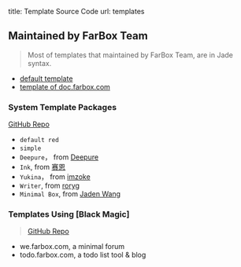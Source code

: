 title: Template Source Code
url: templates

## Maintained by FarBox Team

>  Most of templates that maintained by FarBox Team, are in Jade syntax.

- [default template](https://github.com/BuildFarBox/default-template)
- [template of doc.farbox.com](https://github.com/BuildFarBox/doc.farbox.com)


### System Template Packages

[GitHub Repo](https://github.com/BuildFarBox/templates)

- `default red` 
- `simple`
- `Deepure`， from [Deepure](http://motype.org/)
- `Ink`, from [赛恩](http://blog.cyanchen.com/)
- `Yukina`， from [imzoke](http://imzoke.farbox.com/)
- `Writer`, from [roryg](http://jollygoodthemes.com/)
- `Minimal Box`, from [Jaden Wang](http://copri.me/)


### Templates Using [Black Magic]

> [GitHub Repo](https://github.com/BuildFarBox/Black-FarBox)
- we.farbox.com, a minimal forum
- todo.farbox.com, a todo list tool & blog


